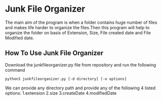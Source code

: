 # Junk File Organizer

The main aim of the program is when a folder contains huge number of files and makes life harder to organize the files.Then this program will help to organize the folder on basis of Extension, Size, File created date and File Modified date.

## How To Use Junk File Organizer

Download the junkfileorganizer.py file from repository and run the following command

```
python3 junkfileorganizer.py [-d directory] [-o options]
```
We can provide any directory path and provide any of the following 4 listed options:
1.extension
2.size
3.createDate 
4.modifiedDate
